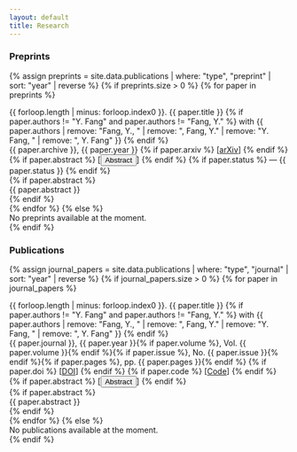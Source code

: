 ```yaml
---
layout: default
title: Research
---
```


<section class="section">
    <h3 class="section-title">Preprints</h3>

{% assign preprints = site.data.publications | where: "type", "preprint" | sort: "year" | reverse %}
{% if preprints.size > 0 %}
{% for paper in preprints %}
<div class="publication-item">
    <div class="publication-header">
        <span class="publication-number">{{ forloop.length | minus: forloop.index0 }}.</span>
        <span class="publication-title">{{ paper.title }}</span>
        {% if paper.authors != "Y. Fang" and paper.authors != "Fang, Y." %}
        <span class="publication-authors"> with {{ paper.authors | remove: "Fang, Y., " | remove: ", Fang, Y." | remove: "Y. Fang, " | remove: ", Y. Fang" }}</span>
        {% endif %}
    </div>
    <div class="publication-meta">
        <span class="publication-info">{{ paper.archive }}, {{ paper.year }}</span>
        {% if paper.arxiv %}
        <span class="publication-links">[<a href="https://arxiv.org/abs/{{ paper.arxiv }}" target="_blank">arXiv</a>]</span>
        {% endif %}
        {% if paper.abstract %}
        <span class="publication-links">[<button class="abstract-toggle" data-target="abstract-preprint-{{ forloop.index }}">Abstract</button>]</span>
        {% endif %}
        {% if paper.status %}
        <span class="publication-info">— {{ paper.status }}</span>
        {% endif %}
    </div>
    {% if paper.abstract %}
    <div class="publication-abstract-container">
        <div class="publication-abstract" id="abstract-preprint-{{ forloop.index }}">{{ paper.abstract }}</div>
    </div>
    {% endif %}
</div>
{% endfor %}
{% else %}
<div class="no-publications">No preprints available at the moment.</div>
{% endif %}
</section>

<section class="section">
    <h3 class="section-title">Publications</h3>

{% assign journal_papers = site.data.publications | where: "type", "journal" | sort: "year" | reverse %}
{% if journal_papers.size > 0 %}
{% for paper in journal_papers %}
<div class="publication-item">
    <div class="publication-header">
        <span class="publication-number">{{ forloop.length | minus: forloop.index0 }}.</span>
        <span class="publication-title">{{ paper.title }}</span>
        {% if paper.authors != "Y. Fang" and paper.authors != "Fang, Y." %}
        <span class="publication-authors"> with {{ paper.authors | remove: "Fang, Y., " | remove: ", Fang, Y." | remove: "Y. Fang, " | remove: ", Y. Fang" }}</span>
        {% endif %}
    </div>
    <div class="publication-meta">
        <span class="publication-info">{{ paper.journal }}, {{ paper.year }}{% if paper.volume %}, Vol. {{ paper.volume }}{% endif %}{% if paper.issue %}, No. {{ paper.issue }}{% endif %}{% if paper.pages %}, pp. {{ paper.pages }}{% endif %}</span>
        {% if paper.doi %}
        <span class="publication-links">[<a href="https://doi.org/{{ paper.doi }}" target="_blank">DOI</a>]</span>
        {% endif %}
        {% if paper.code %}
        <span class="publication-links">[<a href="{{ paper.code }}" target="_blank">Code</a>]</span>
        {% endif %}
        {% if paper.abstract %}
        <span class="publication-links">[<button class="abstract-toggle" data-target="abstract-{{ forloop.index }}">Abstract</button>]</span>
        {% endif %}
    </div>
    {% if paper.abstract %}
    <div class="publication-abstract-container">
        <div class="publication-abstract" id="abstract-{{ forloop.index }}">{{ paper.abstract }}</div>
    </div>
    {% endif %}
</div>
{% endfor %}
{% else %}
<div class="no-publications">No publications available at the moment.</div>
{% endif %}
</section>

<script>
document.addEventListener('DOMContentLoaded', function() {
    const abstractButtons = document.querySelectorAll('.abstract-toggle');
    
    abstractButtons.forEach(button => {
        button.addEventListener('click', function() {
            const targetId = this.getAttribute('data-target');
            const abstractDiv = document.getElementById(targetId);
            
            if (abstractDiv) {
                const isVisible = abstractDiv.classList.contains('open');
                
                if (isVisible) {
                    // 隐藏动画
                    abstractDiv.classList.remove('open');
                    this.textContent = 'Abstract';
                } else {
                    // 显示动画
                    abstractDiv.classList.add('open');
                    this.textContent = 'Hide Abstract';
                }
            }
        });
    });
});
</script>